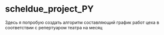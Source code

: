 # scheldue_project_PY
Здесь я попробую создать алгоритм составляющий график работ цеха в соответствии с репертуаром театра на месяц
